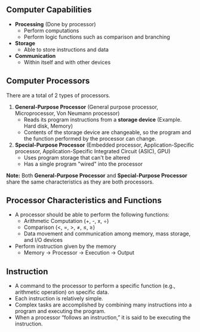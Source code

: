 ## Computer Capabilities
- **Processing** (Done by processor) 
  - Perform computations
  - Perform logic functions such as comparison and branching
- **Storage** 
  - Able to store instructions and data
- **Communication** 
  - Within itself and with other devices

## Computer Processors 
There are a total of 2 types of processors. 
1. **General-Purpose Processor** (General purpose processor, Microprocessor, Von Neumann processor)
    - Reads its program instructions from a **storage device** (Example. Hard disk, Memory)
    - Contents of the storage device are changeable, so the program and the function performed by the processor can change.
2. **Special-Purpose Processor** (Embedded processor, Application-Specific processor, Application-Specific Integrated Circuit (ASIC), GPU)
    - Uses program storage that can't be altered
    - Has a single program "wired" into the processor
  
**Note:** Both **General-Purpose Processor** and **Special-Purpose Processor** share the same characteristics as they are both processors.

## Processor Characteristics and Functions

- A processor should be able to perform the following functions:
    - Arithmetic Computation (+, -, x, ÷)
    - Comparison (<, =, >, ≠, ≤, ≥)
    - Data movement and communication among memory, mass storage, and I/O devices
 - Perform instruction given by the memory
    - Memory → Processor → Execution → Output

## Instruction 
- A command to the processor to perform a specific function (e.g., arithmetic operation) on specific data.
- Each instruction is relatively simple.
- Complex tasks are accomplished by combining many instructions into a program and executing the program.
- When a processor “follows an instruction,” it is said to be executing the instruction.







































































